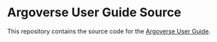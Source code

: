 # Argoverse User Guide Source

This repository contains the source code for the [Argoverse User Guide](https://argoverse.github.io/user-guide/).
